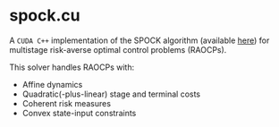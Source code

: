 # spock.cu

A `CUDA C++` implementation of the SPOCK algorithm (available [here](https://arxiv.org/pdf/2212.01110)) for multistage risk-averse optimal control problems (RAOCPs).

This solver handles RAOCPs with:

- Affine dynamics
- Quadratic(-plus-linear) stage and terminal costs
- Coherent risk measures
- Convex state-input constraints

